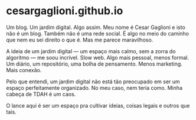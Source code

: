 # cesargaglioni.github.io
Um blog. Um jardim digital. Algo assim. 
Meu nome é Cesar Gaglioni e isto não é um blog. Também não é uma rede social. É algo no meio do caminho que nem eu sei direito o que é. Mas me parece maravilhoso.

A ideia de um jardim digital — um espaço mais calmo, sem a zorra do algoritmo — me soou incrível. Slow web. Algo mais pessoal, menos formal. Um diário, um repositório, uma bolha de pensamento. Menos marketing. Mais conexão.

Pelo que entendi, um jardim digital não está tão preocupado em ser um espaço perfeitamente organizado. No meu caso, nem teria como. Minha cabeça de TDAH é um caos.

O lance aqui é ser um espaço pra cultivar ideias, coisas legais e outros que tais.
